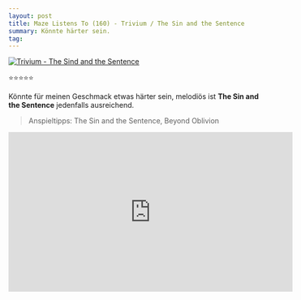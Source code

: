 ```yaml
---
layout: post
title: Maze Listens To (160) - Trivium / The Sin and the Sentence
summary: Könnte härter sein.
tag:
---
```

[![Trivium - The Sind and the Sentence](https://images-eu.ssl-images-amazon.com/images/I/31Qv8r4PHNL._SS500.jpg)](https://itunes.apple.com/at/album/the-sin-and-the-sentence/1272939712)

⭐⭐⭐⭐⭐

Könnte für meinen Geschmack etwas härter sein, melodiös ist **The Sin and the Sentence** jedenfalls ausreichend.

> Anspieltipps: The Sin and the Sentence, Beyond Oblivion

<iframe width="560" height="315" src="https://www.youtube.com/embed/RAoKcM54Q1Y" frameborder="0" allowfullscreen></iframe>
